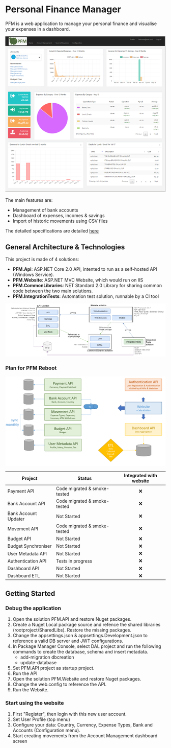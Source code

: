 # Personal Finance Manager

PFM is a web application to manage your personal finance and visualise your expenses in a dashboard.

![PFM.png](https://github.com/JM89/personalfinancemanager/blob/master/Documentation/Pictures/PFM.png)

The main features are: 
* Management of bank accounts
* Dashboard of expenses, incomes & savings
* Import of historic movements using CSV files

The detailed specifications are detailed [here](https://github.com/JM89/personalfinancemanager/wiki/Functional-Requirements)

## General Architecture & Technologies

This project is made of 4 solutions:

* **PFM.Api**: ASP.NET Core 2.0 API, intented to run as a self-hosted API (Windows Service).
* **PFM.Website**: ASP.NET MVC Website, which would run on IIS
* **PFM.CommonLibraries**: NET Standard 2.0 Library for sharing common code between the two main solutions.
* **PFM.IntegrationTests**: Automation test solution, runnable by a CI tool

![General Architecture.png](./Documentation/Pictures/GeneralArchitecture.png)

### Plan for PFM Reboot

![Reboot.png](./Documentation/Pictures/PlanforReboot.png)

|Project| Status | Integrated with website |
|---|---|:-:|
| Payment API | Code migrated & smoke-tested | ❌ |
| Bank Account API | Code migrated & smoke-tested | ❌ |
| Bank Account Updater | Not Started | ❌ |
| Movement API | Code migrated & smoke-tested | ❌ |
| Budget API | Not Started | ❌ |
| Budget Synchroniser | Not Started | ❌ |
| User Metadata API | Not Started | ❌ |
| Authentication API | Tests in progress | ❌ |
| Dashboard API | Not Started | ❌ |
| Dashboard ETL | Not Started | ❌ |

## Getting Started

### Debug the application

1. Open the solution PFM.API and restore Nuget packages. 
2. Create a Nuget Local package source and refence the shared libraries (rootproject/SharedLibs). Restore the missing packages.
3. Change the appsettings.json & appsettings.Development.json to reference a valid DB server and JWT configurations. 
4. In Package Manager Console, select DAL project and run the following commands to create the database, schema and insert metadata.
	* add-migration dbcreation
	* update-database
5. Set PFM.API project as startup project.
6. Run the API
7. Open the solution PFM.Website and restore Nuget packages. 
8. Change the web.config to reference the API.
9. Run the Website. 

### Start using the website

1. First "Register", then login with this new user account. 
2. Set User Profile (top menu) 
3. Configure your data: Country, Currency, Expense Types, Bank and Accounts (Configuration menu). 
4. Start creating movements from the Account Management dashboard screen
